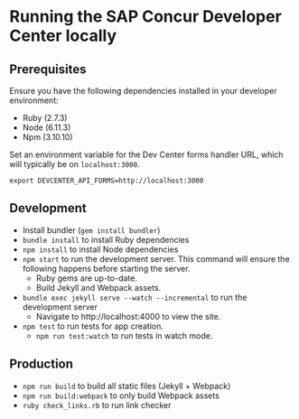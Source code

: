 # Running the SAP Concur Developer Center locally

## Prerequisites

Ensure you have the following dependencies installed in your developer environment:

* Ruby (2.7.3)
* Node (6.11.3)
* Npm (3.10.10)

Set an environment variable for the Dev Center forms handler URL, which will typically be on `localhost:3000`.

```
export DEVCENTER_API_FORMS=http://localhost:3000
```

## Development

* Install bundler (`gem install bundler`)
* `bundle install` to install Ruby dependencies
* `npm install` to install Node dependencies
* `npm start` to run the development server. This command will ensure the following happens before starting the server.
  * Ruby gems are up-to-date.
  * Build Jekyll and Webpack assets.
* `bundle exec jekyll serve --watch --incremental` to run the development server
  * Navigate to http://localhost:4000 to view the site.
* `npm test` to run tests for app creation.
  * `npm run test:watch` to run tests in watch mode.

## Production

* `npm run build` to build all static files (Jekyll + Webpack)
* `npm run build:webpack` to only build Webpack assets
* `ruby check_links.rb` to run link checker
